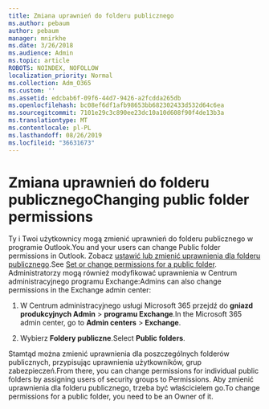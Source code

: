 ```yaml
---
title: Zmiana uprawnień do folderu publicznego
ms.author: pebaum
author: pebaum
manager: mnirkhe
ms.date: 3/26/2018
ms.audience: Admin
ms.topic: article
ROBOTS: NOINDEX, NOFOLLOW
localization_priority: Normal
ms.collection: Adm_O365
ms.custom: ''
ms.assetid: edcbab6f-09f6-44d7-9426-a2fcdda265db
ms.openlocfilehash: bc08ef6df1afb98653bb682302433d532d64c6ea
ms.sourcegitcommit: 7101e29c3c890ee23dc10a10d608f90f4de13b3a
ms.translationtype: MT
ms.contentlocale: pl-PL
ms.lasthandoff: 08/26/2019
ms.locfileid: "36631673"
---
```

# <a name="changing-public-folder-permissions"></a><span data-ttu-id="f7ead-102">Zmiana uprawnień do folderu publicznego</span><span class="sxs-lookup"><span data-stu-id="f7ead-102">Changing public folder permissions</span></span>

<span data-ttu-id="f7ead-103">Ty i Twoi użytkownicy mogą zmienić uprawnień do folderu publicznego w programie Outlook.</span><span class="sxs-lookup"><span data-stu-id="f7ead-103">You and your users can change Public folder permissions in Outlook.</span></span> <span data-ttu-id="f7ead-104">Zobacz [ustawić lub zmienić uprawnienia dla folderu publicznego](https://support.office.com/article/set-or-change-permissions-for-a-public-folder-b2e0440c-7873-48ec-9ff2-b1a20b723005).</span><span class="sxs-lookup"><span data-stu-id="f7ead-104">See [Set or change permissions for a public folder](https://support.office.com/article/set-or-change-permissions-for-a-public-folder-b2e0440c-7873-48ec-9ff2-b1a20b723005).</span></span> <span data-ttu-id="f7ead-105">Administratorzy mogą również modyfikować uprawnienia w Centrum administracyjnego programu Exchange:</span><span class="sxs-lookup"><span data-stu-id="f7ead-105">Admins can also change permissions in the Exchange admin center:</span></span>
  
1.  <span data-ttu-id="f7ead-106">W Centrum administracyjnego usługi Microsoft 365 przejdź do **gniazd produkcyjnych Admin** \> **programu Exchange**.</span><span class="sxs-lookup"><span data-stu-id="f7ead-106">In the Microsoft 365 admin center, go to **Admin centers** \> **Exchange**.</span></span>
    
2. <span data-ttu-id="f7ead-107">Wybierz **Foldery publiczne**.</span><span class="sxs-lookup"><span data-stu-id="f7ead-107">Select **Public folders**.</span></span>
    
<span data-ttu-id="f7ead-108">Stamtąd można zmienić uprawnienia dla poszczególnych folderów publicznych, przypisując uprawnienia użytkowników, grup zabezpieczeń.</span><span class="sxs-lookup"><span data-stu-id="f7ead-108">From there, you can change permissions for individual public folders by assigning users of security groups to Permissions.</span></span> <span data-ttu-id="f7ead-109">Aby zmienić uprawnienia dla folderu publicznego, trzeba być właścicielem go.</span><span class="sxs-lookup"><span data-stu-id="f7ead-109">To change permissions for a public folder, you need to be an Owner of it.</span></span>
  

